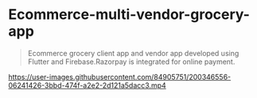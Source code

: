 # Ecommerce-multi-vendor-grocery-app

> Ecommerce grocery client app and vendor app developed using Flutter and Firebase.Razorpay is integrated for online payment.


https://user-images.githubusercontent.com/84905751/200346556-06241426-3bbd-474f-a2e2-2d121a5dacc3.mp4

